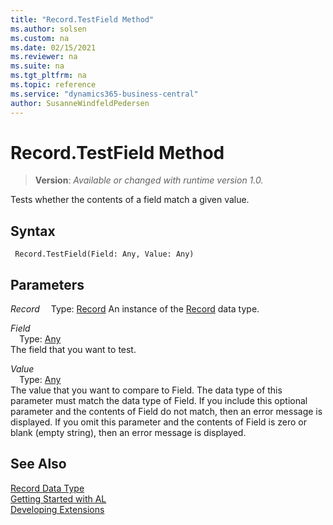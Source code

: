 ```yaml
---
title: "Record.TestField Method"
ms.author: solsen
ms.custom: na
ms.date: 02/15/2021
ms.reviewer: na
ms.suite: na
ms.tgt_pltfrm: na
ms.topic: reference
ms.service: "dynamics365-business-central"
author: SusanneWindfeldPedersen
---
```

[//]: # (START>DO_NOT_EDIT)
[//]: # (IMPORTANT:Do not edit any of the content between here and the END>DO_NOT_EDIT.)
[//]: # (Any modifications should be made in the .xml files in the ModernDev repo.)
# Record.TestField Method
> **Version**: _Available or changed with runtime version 1.0._

Tests whether the contents of a field match a given value.


## Syntax
```
 Record.TestField(Field: Any, Value: Any)
```
## Parameters
*Record*
&emsp;Type: [Record](record-data-type.md)
An instance of the [Record](record-data-type.md) data type.

*Field*  
&emsp;Type: [Any](../any/any-data-type.md)  
The field that you want to test.
          
*Value*  
&emsp;Type: [Any](../any/any-data-type.md)  
The value that you want to compare to Field. The data type of this parameter must match the data type of Field. If you include this optional parameter and the contents of Field do not match, then an error message is displayed. If you omit this parameter and the contents of Field is zero or blank (empty string), then an error message is displayed.
          



[//]: # (IMPORTANT: END>DO_NOT_EDIT)
## See Also
[Record Data Type](record-data-type.md)  
[Getting Started with AL](../../devenv-get-started.md)  
[Developing Extensions](../../devenv-dev-overview.md)